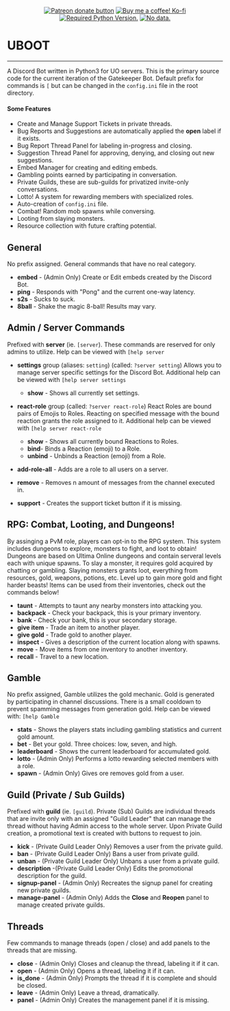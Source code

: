 <p align="center">
    <a href="https://patreon.com/ohkthx" title="Donate to this project using Patreon">
        <img src="https://img.shields.io/badge/patreon-donate-red.svg?style=for-the-badge&color=f38ba8&label=PATREON&logo=patreon&logoColor=f38ba8&labelColor=11111b"
            alt="Patreon donate button"></a>
    <a href="https://ko-fi.com/G2G0J79MY" title="Donate to this project using Ko-fi">
        <img src="https://img.shields.io/badge/kofi-donate-ffffff.svg?style=for-the-badge&color=fab387&label=KOFI&logo=kofi&logoColor=fab387&labelColor=11111b"
            alt="Buy me a coffee! Ko-fi"></a>
<br>
   <a href="https://github.com/ohkthx/uboot" title="Required Python Version.">
        <img src="https://img.shields.io/badge/python-3.9.1+-11111b.svg?style=for-the-badge&color=f9e2af&label=PYTHON&logo=python&logoColor=f9e2af&labelColor=11111b"
            alt="Required Python Version."></a>
    <a href="https://github.com/ohkthx/uboot" title="Size of the repo!">
        <img src="https://img.shields.io/github/repo-size/ohkthx/uboot?style=for-the-badge&color=cba6f7&label=SIZE&logo=codesandbox&logoColor=cba6f7&labelColor=11111b"
            alt="No data."></a>
</p>

# UBOOT

------------
A Discord Bot written in Python3 for UO servers. This is the primary source code for the current iteration of the
Gatekeeper Bot. Default prefix for commands is `[` but can be changed in the `config.ini` file in the root directory.

#### Some Features

- Create and Manage Support Tickets in private threads.
- Bug Reports and Suggestions are automatically applied the **open** label if it exists.
- Bug Report Thread Panel for labeling in-progress and closing.
- Suggestion Thread Panel for approving, denying, and closing out new suggestions.
- Embed Manager for creating and editing embeds.
- Gambling points earned by participating in conversation.
- Private Guilds, these are sub-guilds for privatized invite-only conversations.
- Lotto! A system for rewarding members with specialized roles.
- Auto-creation of `config.ini` file.
- Combat! Random mob spawns while conversing.
- Looting from slaying monsters.
- Resource collection with future crafting potential.

## General

No prefix assigned. General commands that have no real category.

- **embed** - (Admin Only) Create or Edit embeds created by the Discord Bot.
- **ping** - Responds with "Pong" and the current one-way latency.
- **s2s** - Sucks to suck.
- **8ball** - Shake the magic 8-ball! Results may vary.

## Admin / Server Commands

Prefixed with **server** (ie. `[server`). These commands are reserved for only admins to utilize. Help can be viewed
with `[help server`

- **settings** group (aliases: `setting`) (called: `?server setting`)
  Allows you to manage server specific settings for the Discord Bot.
  Additional help can be viewed with `[help server settings`
    - **show** - Shows all currently set settings.


- **react-role** group (called: `?server react-role`)
  React Roles are bound pairs of Emojis to Roles. Reacting on specified message with the bound reaction grants the role
  assigned to it.
  Additional help can be viewed with `[help server react-role`
    - **show** - Shows all currently bound Reactions to Roles.
    - **bind**- Binds a Reaction (emoji) to a Role.
    - **unbind** - Unbinds a Reaction (emoji) from a Role.


- **add-role-all** - Adds are a role to all users on a server.
- **remove** - Removes n amount of messages from the channel executed in.
- **support** - Creates the support ticket button if it is missing.

## RPG: Combat, Looting, and Dungeons!

By assinging a PvM role, players can opt-in to the RPG system. This system includes dungeons to explore, monsters to fight, and loot to obtain! Dungeons are based on Ultima Online dungeons and contain serveral levels each with unique spawns. To slay a monster, it requires gold acquired by chatting or gambling. Slaying monsters grants loot, everything from resources, gold, weapons, potions, etc. Level up to gain more gold and fight harder beasts! Items can be used from their inventories, check out the commands below!

- **taunt** - Attempts to taunt any nearby monsters into attacking you.
- **backpack** - Check your backpack, this is your primary inventory.
- **bank** - Check your bank, this is your secondary storage.
- **give item** - Trade an item to another player.
- **give gold** - Trade gold to another player.
- **inspect** - Gives a description of the current location along with spawns.
- **move** - Move items from one inventory to another inventory.
- **recall** - Travel to a new location.

## Gamble

No prefix assigned, Gamble utilizes the gold mechanic. Gold is generated by participating in channel discussions. There
is a small cooldown to prevent spamming messages from generation gold. Help can be viewed with: `[help Gamble`

- **stats** - Shows the players stats including gambling statistics and current gold amount.
- **bet** - Bet your gold. Three choices: low, seven, and high.
- **leaderboard** - Shows the current leaderboard for accumulated gold.
- **lotto** - (Admin Only) Performs a lotto rewarding selected members with a role.
- **spawn** - (Admin Only) Gives ore removes gold from a user.

## Guild (Private / Sub Guilds)

Prefixed with **guild** (ie. `[guild`).
Private (Sub) Guilds are individual threads that are invite only with an assigned "Guild Leader" that can manage the
thread without having Admin access to the whole server. Upon Private Guild creation, a promotional text is created with
buttons to request to join.

- **kick** - (Private Guild Leader Only) Removes a user from the private guild.
- **ban** - (Private Guild Leader Only) Bans a user from private guild.
- **unban** - (Private Guild Leader Only) Unbans a user from a private guild.
- **description** -(Private Guild Leader Only) Edits the promotional description for the guild.
- **signup-panel** - (Admin Only) Recreates the signup panel for creating new private guilds.
- **manage-panel** - (Admin Only) Adds the **Close** and **Reopen** panel to manage created private guilds.

## Threads

Few commands to manage threads (open / close) and add panels to the threads that are missing.

- **close** - (Admin Only) Closes and cleanup the thread, labeling it if it can.
- **open** - (Admin Only) Opens a thread, labeling it if it can.
- **is_done** - (Admin Only) Prompts the thread if it is complete and should be closed.
- **leave** - (Admin Only) Leave a thread, dramatically.
- **panel** - (Admin Only) Creates the management panel if it is missing.
